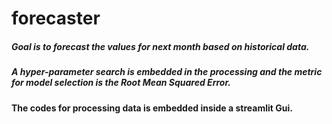 # forecaster


##### Goal is to forecast the values for next month based on historical data. 

##### A hyper-parameter search is embedded in the processing and the metric for model selection is the Root Mean Squared Error. 

#### The codes for processing data is embedded inside a streamlit Gui. 
